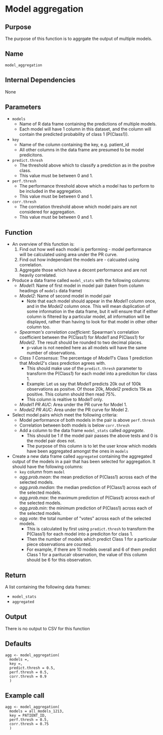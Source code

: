 # Model aggregation

## Purpose
The purpose of this function is to aggrgate the output of multiple models.

## Name
`model_aggregation`

## Internal Dependencies
None

## Parameters
* `models`
  * Name of R data frame containing the predictions of multiple models.
  * Each model will have 1 column in this dataset, and the column will contain the predicted probability of class 1 (P(Class1)).
* `key`
  * Name of the column containing the key, e.g. patient_id
  * All other columns in the data frame are presumed to be model predicitons.
* `predict.thresh`
  * The threshold above which to classify a prediction as in the positve class.
  * This value must be between 0 and 1.
* `perf.thresh`
  * The performance threshold above which a model has to perform to be included in the aggregation.
  * This value must be between 0 and 1.
* `corr.thresh`
  * The correlation threshold above which model pairs are not considered for aggregation.
  * This value must be between 0 and 1.

## Function
* An overview of this function is:
  1. Find out how well each model is performing - model performance will be calculated using area under the PR curve.
  2. Find out how independant the models are - calcuated using correlation.
  3. Aggregate those which have a decent performance and are not heavily correlated.  
* Produce a data frame called `model_stats` with the following columns:
  * _Model1_: Name of first model in model pair (taken from column headings of `models` data frame)
  * _Model2_: Name of second model in model pair
    * Note that each model should appear in the _Model1_ column once, and in the _Model2_ column once. This will mean duplication of some information in the data frame, but it will ensure that if either column is filtered by a particular model, all information will be displayed, rather than having to look for that model in other other column too.  
  * _Spearman's correlation coefficient_: Spearman's correlation coefficient between the P(Class1) for _Model1_ and P(Class1) for _Model2_. The result should be rounded to two decimal places.
    * p-value is not needed here as all models will have the same number of observations.
  * _Class 1 Consensus_: The percentage of _Model1_'s Class 1 prediction that _Model2_'s class prediction agrees with.
    * This should make use of the `predict.thresh` parameter to transform the P(Class1) for each model into a prediciton for class 1.
    * Example: Let us say that _Model1_ predicts 20k out of 100k observations as positve. Of those 20k, _Model2_ predicts 15k as positive. This column should then read 75%.
    * This column is realtive to _Model1_ only.
  * _Model1 PR AUC_: Area under the PR curve for Model 1.
  * _Model2 PR AUC_: Area under the PR curve for Model 2.
* Select model pairs which meet the following criteria:
  * Model performance of both models in the pair is above `perf.thresh`
  * Correlation between both models is below `corr.thresh`
  * Add a column to the data frame `model_stats` called _aggregate_.
    * This should be 1 if the model pair passes the above tests and 0 is the model pair does not.
    * The purpose of this column is to let the user know which models have been aggregated amongst the ones in `models`
* Create a new data frame called `aggregated` containing the aggregated output of the models in a pair that has been selected for aggregation. It should have the following columns:
  * `key` column from `model`
  * _agg.prob.mean_: the mean prediction of P(Class1) across each of the selected models.
  * _agg.prob.median_: the median prediction of P(Class1) across each of the selected models.
  * _agg.prob.max_: the maximum prediction of P(Class1) across each of the selected models.
  * _agg.prob.min_: the minimum prediction of P(Class1) across each of the selected models.
  * _agg.vote_: the total number of "votes" across each of the selected models.
    * This is calculated by first using `predict.thresh` to transform the P(Class1) for each model into a prediciton for class 1.
    * Then the number of models which predict Class 1 for a particular piece observations are counted.
    * For example, if there are 10 models overall and 6 of them predict Class 1 for a paritucalr observation, the value of this column should be 6 for this observation.

## Return
A list containing the following data frames:
* `model_stats`
* `aggregated`

## Output
There is no output to CSV for this function

## Defaults
```
agg <- model_aggregation(
  models =,
  key =,
  predict.thresh = 0.5,
  perf.thresh = 0.5,
  corr.thresh = 0.9
  )
```

## Example call
```
agg <- model_aggregation(
  models = all_models_1213,
  key = PATIENT_ID,
  perf.thresh = 0.5,
  corr.thresh = 0.75
  )
```
